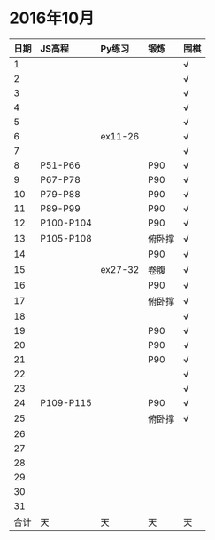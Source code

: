 # 2016年10月

日期|JS高程|Py练习|锻炼|围棋|
:---|:-----|:-----|:---|:---|
1||||√|
2||||√|
3||||√|
4||||√|
5||||√|
6||ex11-26||√|
7||||√|
8|P51-P66||P90|√|
9|P67-P78||P90|√|
10|P79-P88||P90|√|
11|P89-P99||P90|√|
12|P100-P104||P90|√|
13|P105-P108||俯卧撑|√|
14|||P90|√|
15||ex27-32|卷腹|√|
16|||P90|√|
17|||俯卧撑|√|
18||||√|
19|||P90|√|
20|||P90|√|
21|||P90|√|
22||||√|
23||||√|
24|P109-P115||P90|√|
25|||俯卧撑|√|
26|||||
27|||||
28|||||
29|||||
30|||||
31|||||
合计|天|天|天|天|
